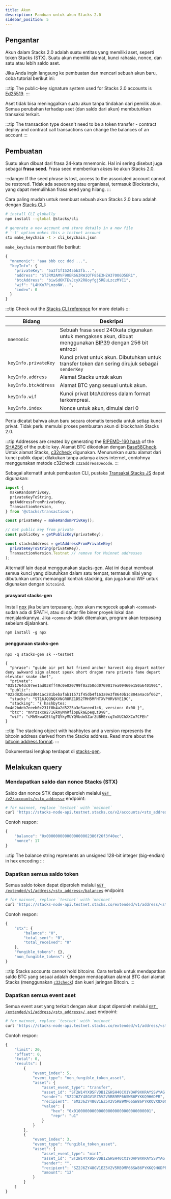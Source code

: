 ```yaml
---
title: Akun
description: Panduan untuk akun Stacks 2.0
sidebar_position: 5
---
```


## Pengantar

Akun dalam Stacks 2.0 adalah suatu entitas yang memiliki aset, seperti token Stacks (STX). Suatu akun memiliki alamat, kunci rahasia, nonce, dan satu atau lebih saldo aset.

Jika Anda ingin langsung ke pembuatan dan mencari sebuah akun baru, coba tutorial berikut ini:

:::tip The public-key signature system used for Stacks 2.0 accounts is [Ed25519](https://ed25519.cr.yp.to/). :::

Aset tidak bisa meninggalkan suatu akun tanpa tindakan dari pemilik akun. Semua perubahan terhadap aset (dan saldo dari akun) membutuhkan transaksi terkait.

:::tip
The transaction type doesn't need to be a token transfer - contract deploy and contract call transactions can change the balances of an account
:::

## Pembuatan

Suatu akun dibuat dari frasa 24-kata mnemonic. Hal ini sering disebut juga sebagai **frasa seed**. Frasa seed memberikan akses ke akun Stacks 2.0.

:::danger
If the seed phrase is lost, access to the associated account cannot be restored. Tidak ada seseorang atau organisasi, termasuk Blockstacks, yang dapat memulihkan frasa seed yang hilang.
:::

Cara paling mudah untuk membuat sebuah akun Stacks 2.0 baru adalah dengan [Stacks CLI](https://github.com/hirosystems/stacks.js/tree/master/packages/cli):

```bash
# install CLI globally
npm install --global @stacks/cli

# generate a new account and store details in a new file
# '-t' option makes this a testnet account
stx make_keychain -t > cli_keychain.json
```

`make_keychain` membuat file berikut:

```js
{
  "mnemonic": "aaa bbb ccc ddd ...",
  "keyInfo": {
    "privateKey": "5a3f1f15245bb3fb...",
    "address": "STJRM2AMVF90ER6G3RW1QTF85E3HZH37006D5ER1",
    "btcAddress": "biwSd6KTEvJcyX2R8oyfgj5REuLzczMYC1",
    "wif": "L4HXn7PLmzoNW...",
    "index": 0
  }
}
```

:::tip Check out the [Stacks CLI reference](https://docs.hiro.so/references/stacks-cli) for more details :::

| Bidang               | Deskripsi                                                                                                                                                                   |
| -------------------- | --------------------------------------------------------------------------------------------------------------------------------------------------------------------------- |
| `mnemonic`           | Sebuah frasa seed 240kata digunakan untuk mengakses akun, dibuat menggunakan [BIP39](https://github.com/bitcoin/bips/blob/master/bip-0039.mediawiki) dengan 256 bit entropi |
| `keyInfo.privateKey` | Kunci privat untuk akun. Dibutuhkan untuk transfer token dan sering dirujuk sebagai `senderKey`                                                                             |
| `keyInfo.address`    | Alamat Stacks untuk akun                                                                                                                                                    |
| `keyInfo.btcAddress` | Alamat BTC yang sesuai untuk akun.                                                                                                                                          |
| `keyInfo.wif`        | Kunci privat btcAddress dalam format terkompresi.                                                                                                                           |
| `keyInfo.index`      | Nonce untuk akun, dimulai dari 0                                                                                                                                            |

Perlu dicatat bahwa akun baru secara otomatis tersedia untuk setiap kunci privat. Tidak perlu memulai proses pembuatan akun di blockchain Stacks 2.0.

:::tip Addresses are created by generating the [RIPEMD-160 hash](https://en.wikipedia.org/wiki/RIPEMD#RIPEMD-160_hashes) of the [SHA256](https://en.bitcoinwiki.org/wiki/SHA-256) of the public key. Alamat BTC dikodekan dengan [Base58Check](https://en.bitcoin.it/wiki/Base58Check_encoding). Untuk alamat Stacks, [c32check](https://github.com/stacks-network/c32check) digunakan. Menurunkan suatu alamat dari kunci publik dapat dilakukan tanpa adanya akses internet, contohnya menggunakan metode c32check `c32addressDecode`. :::

Sebagai alternatif untuk pembuatan CLI, pustaka [Transaksi Stacks JS](https://github.com/hirosystems/stacks.js/tree/master/packages/transactions) dapat digunakan:

```js
import {
  makeRandomPrivKey,
  privateKeyToString,
  getAddressFromPrivateKey,
  TransactionVersion,
} from '@stacks/transactions';

const privateKey = makeRandomPrivKey();

// Get public key from private
const publicKey = getPublicKey(privateKey);

const stacksAddress = getAddressFromPrivateKey(
  privateKeyToString(privateKey),
  TransactionVersion.Testnet // remove for Mainnet addresses
);
```

Alternatif lain dapat menggunakan [stacks-gen](https://github.com/psq/stacks-gen). Alat ini dapat membuat semua kunci yang dibutuhkan dalam satu tempat, termasuk nilai yang dibutuhkan untuk memanggil kontrak stacking, dan juga kunci WIF untuk digunakan dengan `bitcoind`.

#### prasyarat stacks-gen

Install [npx](https://github.com/npm/npx) jika belum terpasang. (npx akan mengecek apakah `<command>` sudah ada di \$PATH, atau di daftar file biner proyek lokal dan menjalankannya. Jika `<command>` tidak ditemukan, program akan terpasang sebelum dijalankan).

```
npm install -g npx
```

#### penggunaan stacks-gen

```
npx -q stacks-gen sk --testnet

{
  "phrase": "guide air pet hat friend anchor harvest dog depart matter deny awkward sign almost speak short dragon rare private fame depart elevator snake chef",
  "private": "0351764dc07ee1ad038ff49c0e020799f0a350dd0769017ea09460e150a6401901",
  "public": "022d82baea2d041ac281bebafab11571f45db4f163a9e3f8640b1c804a4ac6f662",
  "stacks": "ST16JQQNQXVNGR8RZ1D52TMH5MFHTXVPHRV6YE19C",
  "stacking": "{ hashbytes: 0x4d2bdeb7eeeb0c231f0b4a2d5225a3e3aeeed1c6, version: 0x00 }",
  "btc": "mnYzsxxW271GkmyMnRfiopEkaEpeqLtDy8",
  "wif": "cMh9kwaCEttgTQYkyMUYQVbdm5ZarZdBHErcq7mXUChXXCo7CFEh"
}
```

:::tip The stacking object with hashbytes and a version represents the bitcoin address derived from the Stacks address. Read more about the [bitcoin address format](stacking#bitcoin-address). :::

Dokumentasi lengkap terdapat di [stacks-gen](https://github.com/psq/stacks-gen).

## Melakukan query

### Mendapatkan saldo dan nonce Stacks (STX)

Saldo dan nonce STX dapat diperoleh melalui [`GET /v2/accounts/<stx_address>`](https://docs.hiro.so/api#operation/get_account_info) endpoint:

```bash
# for mainnet, replace `testnet` with `mainnet`
curl 'https://stacks-node-api.testnet.stacks.co/v2/accounts/<stx_address>'
```

Contoh respon:

```js
{
    "balance": "0x0000000000000000002386f26f3f40ec",
    "nonce": 17
}
```

:::tip
The balance string represents an unsigned 128-bit integer (big-endian) in hex encoding
:::

### Dapatkan semua saldo token

Semua saldo token dapat diperoleh melalui [`GET /extended/v1/address/<stx_address>/balances`](https://docs.hiro.so/api#operation/get_account_balance) endpoint:

```bash
# for mainnet, replace `testnet` with `mainnet`
curl 'https://stacks-node-api.testnet.stacks.co/extended/v1/address/<stx_address>/balances'
```

Contoh respon:

```js
{
    "stx": {
        "balance": "0",
        "total_sent": "0",
        "total_received": "0"
    },
    "fungible_tokens": {},
    "non_fungible_tokens": {}
}
```

:::tip Stacks accounts cannot hold bitcoins. Cara terbaik untuk mendapatkan saldo BTC yang sesuai adalah dengan mendapatkan alamat BTC dari alamat Stacks (menggunakan [`c32check`](https://github.com/stacks-network/c32check#c32tob58-b58toc32)) dan kueri jaringan Bitcoin. :::

### Dapatkan semua event aset

Semua event aset yang terkait dengan akun dapat diperoleh melalui [`GET /extended/v1/address/<stx_address>/ aset`](https://docs.hiro.so/api#operation/get_account_balance) endpoint:

```bash
# for mainnet, replace `testnet` with `mainnet`
curl 'https://stacks-node-api.testnet.stacks.co/extended/v1/address/<stx_address>/assets'
```

Contoh respon:

```js
{
    "limit": 20,
    "offset": 0,
    "total": 0,
    "results": [
        {
            "event_index": 5,
            "event_type": "non_fungible_token_asset",
            "asset": {
                "asset_event_type": "transfer",
                "asset_id": "ST2W14YX9SFVDB1ZGHSH40CX1YQAP9XKRAYSSVYAG.hello_world::hello-nft",
                "sender": "SZ2J6ZY48GV1EZ5V2V5RB9MP66SW86PYKKQ9H6DPR",
                "recipient": "SM2J6ZY48GV1EZ5V2V5RB9MP66SW86PYKKQVX8X0G",
                "value": {
                    "hex": "0x0100000000000000000000000000000001",
                    "repr": "u1"
                }
            }
        },
        {
            "event_index": 3,
            "event_type": "fungible_token_asset",
            "asset": {
                "asset_event_type": "mint",
                "asset_id": "ST2W14YX9SFVDB1ZGHSH40CX1YQAP9XKRAYSSVYAG.hello_world::novel-token-19",
                "sender": "",
                "recipient": "SZ2J6ZY48GV1EZ5V2V5RB9MP66SW86PYKKQ9H6DPR",
                "amount": "12"
            }
        }
    ]
}
```
